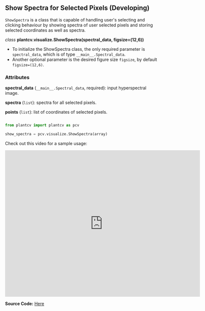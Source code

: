 ## Show Spectra for Selected Pixels (Developing)

`ShowSpectra` is a class that is capable of handling user's selecting and clicking behaviour by showing spectra of user selected pixels and storing selected coordinates as well as spectra.

*class* **plantcv.visualize.ShowSpectra(spectral_data, figsize=(12,6))**
- To initialize the ShowSpectra class, the only required parameter is `spectral_data`, which is of type `__main__.Spectral_data`.
- Another optional parameter is the desired figure size `figsize`, by default `figsize=(12,6)`.

### Attributes
**spectral_data** (`__main__.Spectral_data`, required): input hyperspectral image.

**spectra** (`list`): spectra for all selected pixels.

**points** (`list`): list of coordinates of selected pixels.

```python

from plantcv import plantcv as pcv

show_spectra = pcv.visualize.ShowSpectra(array)

```

Check out this video for a sample usage:
<iframe src="https://vimeo.com/522535625" width="640" height="480" frameborder="0" allow="autoplay; fullscreen" allowfullscreen></iframe>

**Source Code:** [Here](https://github.com/danforthcenter/plantcv/blob/master/plantcv/plantcv/visualize/show_spectra.py)
